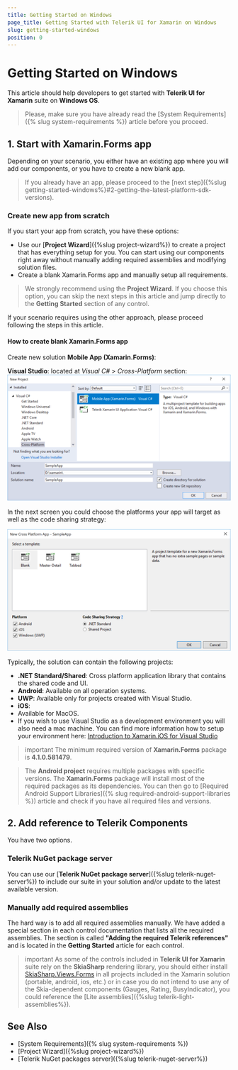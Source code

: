 ```yaml
---
title: Getting Started on Windows
page_title: Getting Started with Telerik UI for Xamarin on Windows
slug: getting-started-windows
position: 0
---
```


# Getting Started on Windows

This article should help developers to get started with **Telerik UI for Xamarin** suite on **Windows OS**.

>Please, make sure you have already read the [System Requirements]({% slug system-requirements %}) article before you proceed.

## 1. Start with Xamarin.Forms app

Depending on your scenario, you either have an existing app where you will add our components, or you have to create a new blank app.
 
> If you already have an app, please proceed to the [next step]({%slug getting-started-windows%}#2-getting-the-latest-platform-sdk-versions).

### Create new app from scratch

If you start your app from scratch, you have these options:

- Use our [**Project Wizard**]({%slug project-wizard%}) to create a project that has everything setup for you. You can start using our components right away without manually adding required assemblies and modifying solution files.
- Create a blank Xamarin.Forms app and manually setup all requirements.

> We strongly recommend using the **Project Wizard**. If you choose this option, you can skip the next steps in this article and jump directly to the **Getting Started** section of any control.

If your scenario requires using the other approach, please proceed following the steps in this article.

#### How to create blank Xamarin.Forms app

Create new solution **Mobile App (Xamarin.Forms)**:

**Visual Studio**: located at *Visual C#* > *Cross-Platform* section:  
![Create new Xamarin.Forms solution](../images/visual-studio-new-solution.png "Image")

In the next screen you could choose the platforms your app will target as well as the code sharing strategy:

![Create new Xamarin.Forms solution second screen](../images/visual-studio-new-solution_screen2.png "Image")

Typically, the solution can contain the following projects:

* **.NET Standard/Shared**: Cross platform application library that contains the shared code and UI.
* **Android**: Available on all operation systems.
* **UWP**: Available only for projects created with Visual Studio.
* **iOS**:
 * Available for MacOS.
 * If you wish to use Visual Studio as a development environment you will also need a mac machine. You can find more information how to setup your environment here: [Introduction to Xamarin.iOS for Visual Studio](http://developer.xamarin.com/guides/ios/getting_started/installation/windows/introduction_to_xamarin_ios_for_visual_studio/)

>important The minimum required version of **Xamarin.Forms** package is **4.1.0.581479**.
  
>The **Android project** requires multiple packages with specific versions. The **Xamarin.Forms** package will install most of the required packages as its dependencies. You can then go to [Required Android Support Libraries]({% slug required-android-support-libraries %}) article and check if you have all required files and versions.

## 2. Add reference to Telerik Components

You have two options.

### Telerik NuGet package server

You can use our [**Telerik NuGet package server**]({%slug telerik-nuget-server%}) to include our suite in your solution and/or update to the latest available version.

### Manually add required assemblies

The hard way is to add all required assemblies manually. We have added a special section in each control documentation that lists all the required assemblies. The section is called **"Adding the required Telerik references"** and is located in the **Getting Started** article for each control.

>important As some of the controls included in **Telerik UI for Xamarin** suite rely on the **SkiaSharp** rendering library, you should either install [SkiaSharp.Views.Forms](https://www.nuget.org/packages/SkiaSharp.Views.Forms/1.59.0) in all projects included in the Xamarin solution (portable, android, ios, etc.) or in case you do not intend to use any of the Skia-dependent components (Gauges, Rating, BusyIndicator), you could reference the [Lite assemblies]({%slug telerik-light-assemblies%}).

## See Also

- [System Requirements]({% slug system-requirements %})
- [Project Wizard]({%slug project-wizard%})
- [Telerik NuGet packages server]({%slug telerik-nuget-server%})
